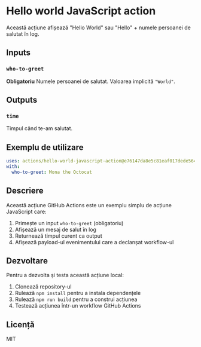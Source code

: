 # Hello world JavaScript action

Această acțiune afișează "Hello World" sau "Hello" + numele persoanei de salutat în log.

## Inputs

### `who-to-greet`

**Obligatoriu** Numele persoanei de salutat. Valoarea implicită `"World"`.

## Outputs

### `time`

Timpul când te-am salutat.

## Exemplu de utilizare

```yaml
uses: actions/hello-world-javascript-action@e76147da8e5c81eaf017dede5645551d4b94427b
with:
  who-to-greet: Mona the Octocat
```

## Descriere

Această acțiune GitHub Actions este un exemplu simplu de acțiune JavaScript care:

1. Primește un input `who-to-greet` (obligatoriu)
2. Afișează un mesaj de salut în log
3. Returnează timpul curent ca output
4. Afișează payload-ul evenimentului care a declanșat workflow-ul

## Dezvoltare

Pentru a dezvolta și testa această acțiune local:

1. Clonează repository-ul
2. Rulează `npm install` pentru a instala dependențele
3. Rulează `npm run build` pentru a construi acțiunea
4. Testează acțiunea într-un workflow GitHub Actions

## Licență

MIT

